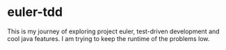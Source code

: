 # euler-tdd

This is my journey of exploring project euler, test-driven development and cool java features.
I am trying to keep the runtime of the problems low.
